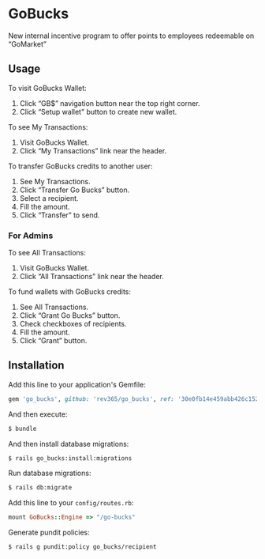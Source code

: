 # GoBucks
New internal incentive program to offer points to employees redeemable on “GoMarket”

## Usage

To visit GoBucks Wallet:
1. Click “GB$” navigation button near the top right corner.
2. Click “Setup wallet" button to create new wallet.

To see My Transactions:
1. Visit GoBucks Wallet.
2. Click “My Transactions” link near the header.

To transfer GoBucks credits to another user:
1. See My Transactions.
2. Click “Transfer Go Bucks” button.
3. Select a recipient.
4. Fill the amount.
5. Click “Transfer” to send.

### For Admins

To see All Transactions:
1. Visit GoBucks Wallet.
2. Click “All Transactions” link near the header.

To fund wallets with GoBucks credits:
1. See All Transactions.
2. Click “Grant Go Bucks” button.
3. Check checkboxes of recipients.
4. Fill the amount.
5. Click “Grant” button.

## Installation

Add this line to your application's Gemfile:
```ruby
gem 'go_bucks', github: 'rev365/go_bucks', ref: '30e0fb14e459abb426c152bf6cfba855f0f64069'
```

And then execute:
```bash
$ bundle
```

And then install database migrations:
```bash
$ rails go_bucks:install:migrations
```

Run database migrations:
```bash
$ rails db:migrate
```

Add this line to your `config/routes.rb`:
```ruby
mount GoBucks::Engine => "/go-bucks"
```

Generate pundit policies:
```bash
$ rails g pundit:policy go_bucks/recipient
```
